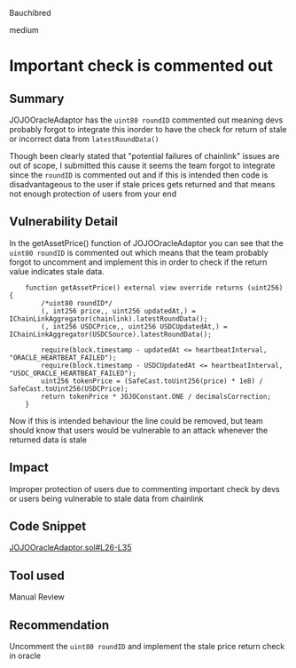 Bauchibred

medium

# Important check is commented out

## Summary

JOJOOracleAdaptor has the `uint80 roundID` commented out meaning devs probably forgot to integrate this inorder to have the check for return of stale or incorrect data from `latestRoundData()`

Though been clearly stated that "potential failures of chainlink" issues are out of scope, I submitted this cause it seems the team forgot to integrate since the `roundID` is commented out and if this is intended then code is disadvantageous to the user if stale prices gets returned and that means not enough protection of users from your end

## Vulnerability Detail

In the getAssetPrice() function of JOJOOracleAdaptor you can see that the `uint80 roundID` is commented out which means that the team probably forgot to uncomment and implement this in order to check if the return value indicates stale data.

```solidity
    function getAssetPrice() external view override returns (uint256) {
        /*uint80 roundID*/
        (, int256 price,, uint256 updatedAt,) = IChainLinkAggregator(chainlink).latestRoundData();
        (, int256 USDCPrice,, uint256 USDCUpdatedAt,) = IChainLinkAggregator(USDCSource).latestRoundData();

        require(block.timestamp - updatedAt <= heartbeatInterval, "ORACLE_HEARTBEAT_FAILED");
        require(block.timestamp - USDCUpdatedAt <= heartbeatInterval, "USDC_ORACLE_HEARTBEAT_FAILED");
        uint256 tokenPrice = (SafeCast.toUint256(price) * 1e8) / SafeCast.toUint256(USDCPrice);
        return tokenPrice * JOJOConstant.ONE / decimalsCorrection;
    }
```

Now if this is intended behaviour the line could be removed, but team should know that users would be vulnerable to an attack whenever the returned data is stale

## Impact

Improper protection of users due to commenting important check by devs or users being vulnerable to stale data from chainlink

## Code Snippet

[JOJOOracleAdaptor.sol#L26-L35](https://github.com/sherlock-audit/2023-04-jojo/blob/6090fef68932b5577abf6b5aa26eb1e579353c57/JUSDV1/src/oracle/JOJOOracleAdaptor.sol#L26-L35)

## Tool used

Manual Review

## Recommendation

Uncomment the `uint80 roundID` and implement the stale price return check in oracle
